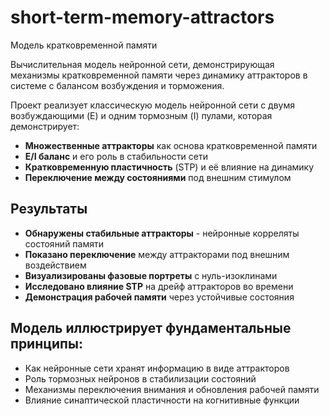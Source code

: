 # short-term-memory-attractors
Модель кратковременной памяти

Вычислительная модель нейронной сети, демонстрирующая механизмы кратковременной памяти через динамику аттракторов в системе с балансом возбуждения и торможения.

Проект реализует классическую модель нейронной сети с двумя возбуждающими (E) и одним тормозным (I) пулами, которая демонстрирует:
- **Множественные аттракторы** как основа кратковременной памяти
- **E/I баланс** и его роль в стабильности сети
- **Кратковременную пластичность** (STP) и её влияние на динамику
- **Переключение между состояниями** под внешним стимулом

 ##  Результаты
- **Обнаружены стабильные аттракторы** - нейронные корреляты состояний памяти
- **Показано переключение** между аттракторами под внешним воздействием
- **Визуализированы фазовые портреты** с нуль-изоклинами
- **Исследовано влияние STP** на дрейф аттракторов во времени
- **Демонстрация рабочей памяти** через устойчивые состояния

 ##  Модель иллюстрирует фундаментальные принципы:
- Как нейронные сети хранят информацию в виде аттракторов
- Роль тормозных нейронов в стабилизации состояний
- Механизмы переключения внимания и обновления рабочей памяти
- Влияние синаптической пластичности на когнитивные функции
